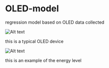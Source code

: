 # OLED-model
regression model based on OLED data collected


![Alt text](https://encrypted-tbn0.gstatic.com/images?q=tbn:ANd9GcQGNJxqXZaFc2wnCjh2T0_nTnyM6aJE6Ke8rsno_z6eqbSWwqZj "Optional title")

this is a typical OLED device

![Alt text](https://www.researchgate.net/profile/Gao_Yu_Zhong/publication/224185479/figure/fig1/AS:302623321280513@1449162430110/FIG-1-Color-online-Energy-level-diagram-of-an-OLED-with-a-neat-Ir-ppy-3-EML.png "Optional title")

this is an example of the energy level
